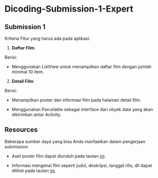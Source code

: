 # Dicoding-Submission-1-Expert
## Submission 1
Kriteria
Fitur yang harus ada pada aplikasi:

1. **Daftar Film**

Berisi:
- Menggunakan ListView untuk menampilkan daftar film dengan jumlah minimal 10 item.

2. **Detail Film**

Berisi:

- Menampilkan poster dan informasi film pada halaman detail film.

- Menggunakan Parcelable sebagai interface dari obyek data yang akan dikirimkan antar Activity.

## Resources
Beberapa sumber daya yang bisa Anda manfaatkan dalam pengerjaan submission:

- Aset poster film dapat diunduh pada tautan [ini](https://www.themoviedb.org/). 

- Informasi mengenai film seperti judul, deskripsi, tanggal rilis, dll dapat dilihat pada tautan [ini](https://www.themoviedb.org/discover/movies).
